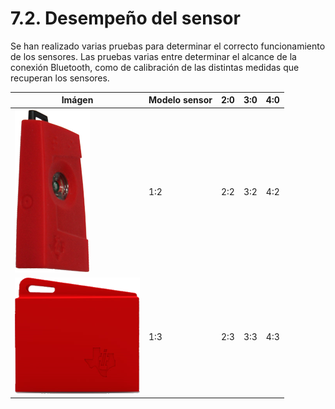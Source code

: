 # 7.2. Desempeño del sensor

Se han realizado varias pruebas para determinar el correcto funcionamiento de los sensores. Las pruebas varias entre determinar el alcance de la conexión Bluetooth, como de calibración de las distintas medidas que recuperan los sensores.

| Imágen | Modelo sensor | 2:0 | 3:0 | 4:0 |
| -- | -- | -- | -- | -- |
| ![](./imagenes/sensortag_clasico.png)| 1:2 | 2:2 | 3:2 | 4:2 |
| ![](./imagenes/sensortag_nuevo.png) | 1:3 | 2:3 | 3:3 | 4:3 |
